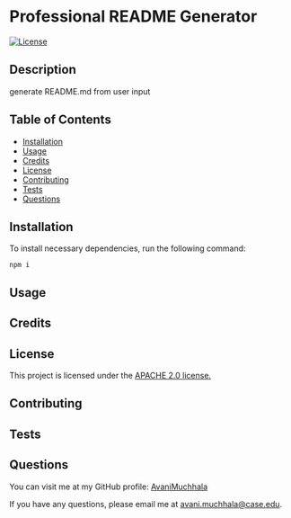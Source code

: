 # Professional README Generator
[![License](https://img.shields.io/badge/License-Apache_2.0-blue.svg)](https://opensource.org/licenses/Apache-2.0)
## Description
generate README.md from user input

## Table of Contents
- [Installation](#installation)
- [Usage](#usage)
- [Credits](#credits)
- [License](#license)
- [Contributing](#contributing)
- [Tests](#tests)
- [Questions](#questions)

## Installation
To install necessary dependencies, run the following command:
```
npm i
```

## Usage


## Credits

## License
This project is licensed under the [APACHE 2.0 license.](https://opensource.org/licenses/Apache-2.0)

## Contributing


## Tests


## Questions
You can visit me at my GitHub profile: [AvaniMuchhala](https://github.com/AvaniMuchhala)

If you have any questions, please email me at [avani.muchhala@case.edu](mailto:avani.muchhala@case.edu).